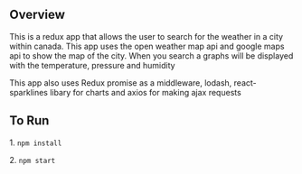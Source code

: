 <h2>Overview</h2>

<p>This is a redux app that allows the user to search for the weather in a city within canada. This app uses the open weather map api and google maps api to show the map of the city. When you search a graphs will be displayed with the temperature, pressure and humidity</p>

<p>This app also uses Redux promise as a middleware, lodash, react-sparklines libary for charts and axios for making ajax requests</p>

<h2>To Run </h2>

<p>1. <code>npm install</code></p>
<p>2. <code>npm start</code></p>
